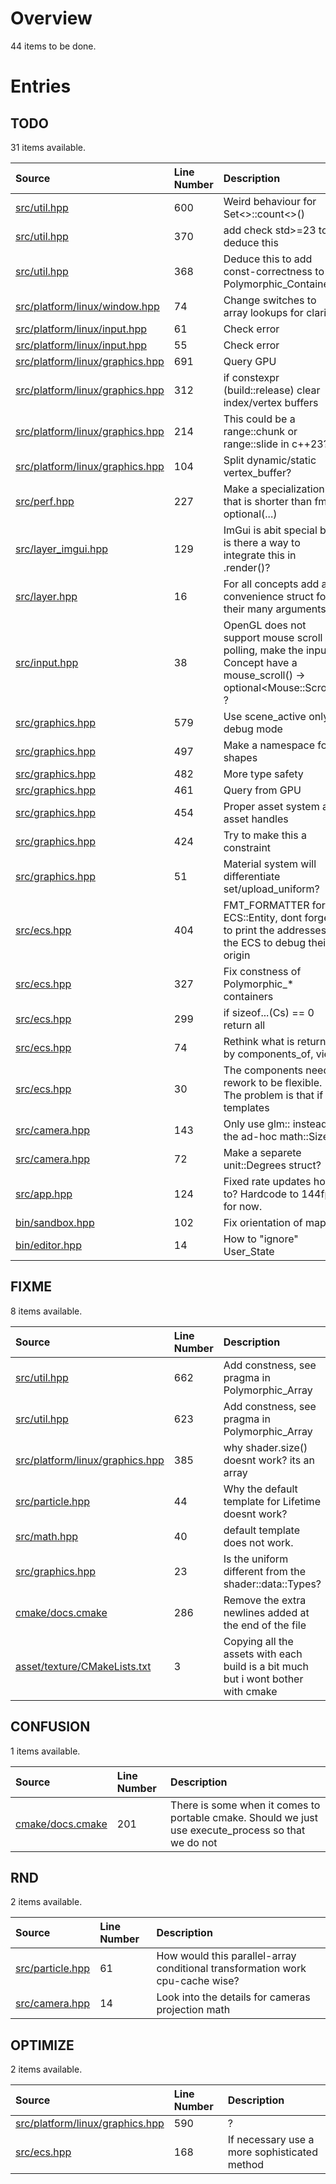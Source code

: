 # Overview

44 items to be done.

# Entries

## TODO

31 items available.

| Source | Line Number | Description |
|:-|:-|:-|
| [src/util.hpp](src/util.hpp) | 600 | Weird behaviour for Set<>::count<>() |
| [src/util.hpp](src/util.hpp) | 370 | add check std>=23 todo deduce this |
| [src/util.hpp](src/util.hpp) | 368 | Deduce this to add const-correctness to Polymorphic_Containers. |
| [src/platform/linux/window.hpp](src/platform/linux/window.hpp) | 74 | Change switches to array lookups for clarity |
| [src/platform/linux/input.hpp](src/platform/linux/input.hpp) | 61 | Check error |
| [src/platform/linux/input.hpp](src/platform/linux/input.hpp) | 55 | Check error |
| [src/platform/linux/graphics.hpp](src/platform/linux/graphics.hpp) | 691 | Query GPU |
| [src/platform/linux/graphics.hpp](src/platform/linux/graphics.hpp) | 312 | if constexpr (build::release) clear index/vertex buffers |
| [src/platform/linux/graphics.hpp](src/platform/linux/graphics.hpp) | 214 | This could be a range::chunk or range::slide in c++23? |
| [src/platform/linux/graphics.hpp](src/platform/linux/graphics.hpp) | 104 | Split dynamic/static vertex_buffer? |
| [src/perf.hpp](src/perf.hpp) | 227 | Make a specialization that is shorter than fmt's optional(...) |
| [src/layer_imgui.hpp](src/layer_imgui.hpp) | 129 | ImGui is abit special but is there a way to integrate this in .render()? |
| [src/layer.hpp](src/layer.hpp) | 16 | For all concepts add a convenience struct for their many arguments |
| [src/input.hpp](src/input.hpp) | 38 | OpenGL does not support mouse scroll polling, make the input Concept have a mouse_scroll() -> optional\<Mouse::Scroll\> ? |
| [src/graphics.hpp](src/graphics.hpp) | 579 | Use scene_active only in debug mode |
| [src/graphics.hpp](src/graphics.hpp) | 497 | Make a namespace for shapes |
| [src/graphics.hpp](src/graphics.hpp) | 482 | More type safety |
| [src/graphics.hpp](src/graphics.hpp) | 461 | Query from GPU |
| [src/graphics.hpp](src/graphics.hpp) | 454 | Proper asset system and asset handles |
| [src/graphics.hpp](src/graphics.hpp) | 424 | Try to make this a constraint |
| [src/graphics.hpp](src/graphics.hpp) | 51 | Material system will differentiate set/upload_uniform? |
| [src/ecs.hpp](src/ecs.hpp) | 404 | FMT_FORMATTER for ECS::Entity, dont forget to print the addresses of the ECS to debug their origin |
| [src/ecs.hpp](src/ecs.hpp) | 327 | Fix constness of Polymorphic_* containers |
| [src/ecs.hpp](src/ecs.hpp) | 299 | if sizeof...(Cs) == 0 return all |
| [src/ecs.hpp](src/ecs.hpp) | 74 | Rethink what is returned by components_of, view. |
| [src/ecs.hpp](src/ecs.hpp) | 30 | The components need rework to be flexible. The problem is that if the templates |
| [src/camera.hpp](src/camera.hpp) | 143 | Only use glm:: instead of the ad-hoc math::Size |
| [src/camera.hpp](src/camera.hpp) | 72 | Make a separete unit::Degrees struct? |
| [src/app.hpp](src/app.hpp) | 124 | Fixed rate updates how to? Hardcode to 144fps for now. |
| [bin/sandbox.hpp](bin/sandbox.hpp) | 102 | Fix orientation of map |
| [bin/editor.hpp](bin/editor.hpp) | 14 | How to "ignore" User_State |

## FIXME

8 items available.

| Source | Line Number | Description |
|:-|:-|:-|
| [src/util.hpp](src/util.hpp) | 662 | Add constness, see pragma in Polymorphic_Array |
| [src/util.hpp](src/util.hpp) | 623 | Add constness, see pragma in Polymorphic_Array |
| [src/platform/linux/graphics.hpp](src/platform/linux/graphics.hpp) | 385 | why shader.size() doesnt work? its an array |
| [src/particle.hpp](src/particle.hpp) | 44 | Why the default template for Lifetime doesnt work? |
| [src/math.hpp](src/math.hpp) | 40 | default template does not work. |
| [src/graphics.hpp](src/graphics.hpp) | 23 | Is the uniform different from the shader::data::Types? |
| [cmake/docs.cmake](cmake/docs.cmake) | 286 | Remove the extra newlines added at the end of the file |
| [asset/texture/CMakeLists.txt](asset/texture/CMakeLists.txt) | 3 | Copying all the assets with each build is a bit much but i wont bother with cmake |

## CONFUSION

1 items available.

| Source | Line Number | Description |
|:-|:-|:-|
| [cmake/docs.cmake](cmake/docs.cmake) | 201 | There is some when it comes to portable cmake. Should we just use execute_process so that we do not |

## RND

2 items available.

| Source | Line Number | Description |
|:-|:-|:-|
| [src/particle.hpp](src/particle.hpp) | 61 | How would this parallel-array conditional transformation work cpu-cache wise? |
| [src/camera.hpp](src/camera.hpp) | 14 | Look into the details for cameras projection math |

## OPTIMIZE

2 items available.

| Source | Line Number | Description |
|:-|:-|:-|
| [src/platform/linux/graphics.hpp](src/platform/linux/graphics.hpp) | 590 | ? |
| [src/ecs.hpp](src/ecs.hpp) | 168 | If necessary use a more sophisticated method |



